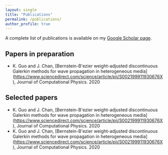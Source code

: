 ```yaml
---
layout: single
title: "Publications"
permalink: /publications/
author_profile: true
---
```


A complete list of publications is available on my [Google Scholar page](https://scholar.google.com/citations?user=fgK0xnYAAAAJ&hl=en/).

## Papers in preparation
* K. Guo and J. Chan, [Bernstein-B\'ezier weight-adjusted discontinuous Galerkin methods for wave propagation in heterogeneous media] (https://www.sciencedirect.com/science/article/pii/S002199911930676X), Journal of Computational Physics. 2020


## Selected papers
* K. Guo and J. Chan, [Bernstein-B\'ezier weight-adjusted discontinuous Galerkin methods for wave propagation in heterogeneous media] (https://www.sciencedirect.com/science/article/pii/S002199911930676X), Journal of Computational Physics. 2020
* K. Guo and J. Chan, [Bernstein-B\'ezier weight-adjusted discontinuous Galerkin methods for wave propagation in heterogeneous media] (https://www.sciencedirect.com/science/article/pii/S002199911930676X), Journal of Computational Physics. 2020
